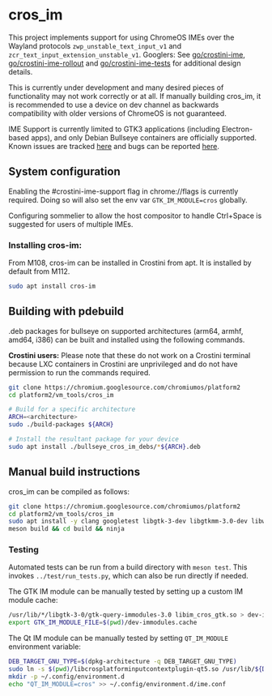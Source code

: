 # cros\_im

This project implements support for using ChromeOS IMEs over the Wayland
protocols `zwp_unstable_text_input_v1` and
`zcr_text_input_extension_unstable_v1`. Googlers: See [go/crostini-ime],
[go/crostini-ime-rollout] and [go/crostini-ime-tests] for additional design
details.

This is currently under development and many desired pieces of functionality
may not work correctly or at all. If manually building cros\_im, it is
recommended to use a device on dev channel as backwards compatibility with
older versions of ChromeOS is not guaranteed.

IME Support is currently limited to GTK3 applications (including Electron-based
apps), and only Debian Bullseye containers are officially supported.  Known
issues are tracked [here][issue hotlist] and bugs can be reported
[here][new issue].

## System configuration
Enabling the #crostini-ime-support flag in chrome://flags is currently
required. Doing so will also set the env var `GTK_IM_MODULE=cros` globally.

Configuring sommelier to allow the host compositor to handle Ctrl+Space is
suggested for users of multiple IMEs.

### Installing cros-im:

From M108, cros-im can be installed in Crostini from apt. It is installed by
default from M112.
```bash
sudo apt install cros-im
```

## Building with pdebuild
.deb packages for bullseye on supported architectures (arm64, armhf, amd64,
i386) can be built and installed using the following commands.

**Crostini users:** Please note that these do not work on a Crostini terminal
because LXC containers in Crostini are unprivileged and do not have permission
to run the commands required.

```bash
git clone https://chromium.googlesource.com/chromiumos/platform2
cd platform2/vm_tools/cros_im

# Build for a specific architecture
ARCH=<architecture>
sudo ./build-packages ${ARCH}

# Install the resultant package for your device
sudo apt install ./bullseye_cros_im_debs/*${ARCH}.deb
```

## Manual build instructions
cros\_im can be compiled as follows:

```bash
git clone https://chromium.googlesource.com/chromiumos/platform2
cd platform2/vm_tools/cros_im
sudo apt install -y clang googletest libgtk-3-dev libgtkmm-3.0-dev libwayland-bin meson pkg-config xvfb weston dpkg-dev qtbase5-dev qtbase5-private-dev
meson build && cd build && ninja
```

### Testing
Automated tests can be run from a build directory with `meson test`. This
invokes `../test/run_tests.py`, which can also be run directly if needed.

The GTK IM module can be manually tested by setting up a custom IM module cache:
```bash
/usr/lib/*/libgtk-3-0/gtk-query-immodules-3.0 libim_cros_gtk.so > dev-immodules.cache
export GTK_IM_MODULE_FILE=$(pwd)/dev-immodules.cache
```

The Qt IM module can be manually tested by setting `QT_IM_MODULE` environment variable:
```bash
DEB_TARGET_GNU_TYPE=$(dpkg-architecture -q DEB_TARGET_GNU_TYPE)
sudo ln -s $(pwd)/libcrosplatforminputcontextplugin-qt5.so /usr/lib/${DEB_TARGET_GNU_TYPE}/qt5/plugins/platforminputcontexts/libcrosplatforminputcontextplugin.so
mkdir -p ~/.config/environment.d
echo "QT_IM_MODULE=cros" >> ~/.config/environment.d/ime.conf
```

[go/crostini-ime]: https://goto.google.com/crostini-ime
[go/crostini-ime-rollout]: https://goto.google.com/crostini-ime-rollout
[go/crostini-ime-tests]: https://goto.google.com/crostini-ime-tests
[new issue]: https://issuetracker.google.com/issues/new?component=1161264&template=1747723
[issue hotlist]: https://issuetracker.google.com/hotlists/4536324?s=resolved_time:asc&s=priority:asc
